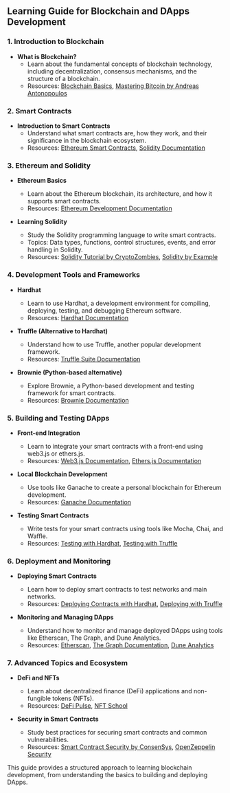 ## Learning Guide for Blockchain and DApps Development

### 1. Introduction to Blockchain
- **What is Blockchain?**
  - Learn about the fundamental concepts of blockchain technology, including decentralization, consensus mechanisms, and the structure of a blockchain.
  - Resources: [Blockchain Basics](https://www.ibm.com/topics/what-is-blockchain), [Mastering Bitcoin by Andreas Antonopoulos](https://github.com/bitcoinbook/bitcoinbook)

### 2. Smart Contracts
- **Introduction to Smart Contracts**
  - Understand what smart contracts are, how they work, and their significance in the blockchain ecosystem.
  - Resources: [Ethereum Smart Contracts](https://ethereum.org/en/smart-contracts/), [Solidity Documentation](https://soliditylang.org/)

### 3. Ethereum and Solidity
- **Ethereum Basics**
  - Learn about the Ethereum blockchain, its architecture, and how it supports smart contracts.
  - Resources: [Ethereum Development Documentation](https://ethereum.org/en/developers/)

- **Learning Solidity**
  - Study the Solidity programming language to write smart contracts.
  - Topics: Data types, functions, control structures, events, and error handling in Solidity.
  - Resources: [Solidity Tutorial by CryptoZombies](https://cryptozombies.io/), [Solidity by Example](https://solidity-by-example.org/)

### 4. Development Tools and Frameworks
- **Hardhat**
  - Learn to use Hardhat, a development environment for compiling, deploying, testing, and debugging Ethereum software.
  - Resources: [Hardhat Documentation](https://hardhat.org/getting-started/)

- **Truffle (Alternative to Hardhat)**
  - Understand how to use Truffle, another popular development framework.
  - Resources: [Truffle Suite Documentation](https://trufflesuite.com/docs/truffle/)

- **Brownie (Python-based alternative)**
  - Explore Brownie, a Python-based development and testing framework for smart contracts.
  - Resources: [Brownie Documentation](https://eth-brownie.readthedocs.io/en/stable/)

### 5. Building and Testing DApps
- **Front-end Integration**
  - Learn to integrate your smart contracts with a front-end using web3.js or ethers.js.
  - Resources: [Web3.js Documentation](https://web3js.readthedocs.io/), [Ethers.js Documentation](https://docs.ethers.io/v5/)

- **Local Blockchain Development**
  - Use tools like Ganache to create a personal blockchain for Ethereum development.
  - Resources: [Ganache Documentation](https://www.trufflesuite.com/ganache)

- **Testing Smart Contracts**
  - Write tests for your smart contracts using tools like Mocha, Chai, and Waffle.
  - Resources: [Testing with Hardhat](https://hardhat.org/guides/testing.html), [Testing with Truffle](https://trufflesuite.com/docs/truffle/testing/testing-your-contracts.html)

### 6. Deployment and Monitoring
- **Deploying Smart Contracts**
  - Learn how to deploy smart contracts to test networks and main networks.
  - Resources: [Deploying Contracts with Hardhat](https://hardhat.org/tutorial/deploying-to-a-live-network.html), [Deploying with Truffle](https://trufflesuite.com/docs/truffle/getting-started/deploying/)

- **Monitoring and Managing DApps**
  - Understand how to monitor and manage deployed DApps using tools like Etherscan, The Graph, and Dune Analytics.
  - Resources: [Etherscan](https://etherscan.io/), [The Graph Documentation](https://thegraph.com/docs/), [Dune Analytics](https://dune.com/)

### 7. Advanced Topics and Ecosystem
- **DeFi and NFTs**
  - Learn about decentralized finance (DeFi) applications and non-fungible tokens (NFTs).
  - Resources: [DeFi Pulse](https://defipulse.com/), [NFT School](https://nftschool.dev/)

- **Security in Smart Contracts**
  - Study best practices for securing smart contracts and common vulnerabilities.
  - Resources: [Smart Contract Security by ConsenSys](https://consensys.net/diligence/blog/2020/09/contract-security-best-practices/), [OpenZeppelin Security](https://docs.openzeppelin.com/learn/developing-secure-contracts)

This guide provides a structured approach to learning blockchain development, from understanding the basics to building and deploying DApps.